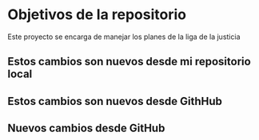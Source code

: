 # Objetivos de la repositorio

Este proyecto se encarga de manejar los planes de la liga de la justicia


## Estos cambios son nuevos desde mi repositorio local 
## Estos cambios son nuevos desde GithHub
## Nuevos cambios desde GitHub
